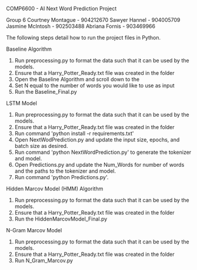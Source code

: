 COMP6600 - AI Next Word Prediction Project

Group 6
Courtney Montague - 904212670
Sawyer Hannel - 904005709
Jasmine McIntosh - 902503488
Abriana Fornis - 903469966

The following steps detail how to run the project files in Python.

Baseline Algorithm
1. Run preprocessing.py to format the data such that it can be used by the models.
2. Ensure that a Harry_Potter_Ready.txt file was created in the folder
3. Open the Baseline Algorithm and scroll down to the 
4. Set N equal to the number of words you would like to use as input
5. Run the Baseline_Final.py

LSTM Model
1. Run preprocessing.py to format the data such that it can be used by the models.
2. Ensure that a Harry_Potter_Ready.txt file was created in the folder
3. Run command 'python install -r requirements.txt'
4. Open NextWodPrediction.py and update the input size, epochs, and batch size as desired.
5. Run command 'python NextWordPrediction.py' to generate the tokenizer and model.
6. Open Predictions.py and update the Num_Words for number of words and the paths to the tokenizer and model.
7. Run command 'python Predictions.py'.

Hidden Marcov Model (HMM) Algorithm
1. Run preprocessing.py to format the data such that it can be used by the models.
2. Ensure that a Harry_Potter_Ready.txt file was created in the folder
3. Run the HiddenMarcovModel_Final.py

N-Gram Marcov Model
1. Run preprocessing.py to format the data such that it can be used by the models.
2. Ensure that a Harry_Potter_Ready.txt file was created in the folder
3. Run N_Gram_Marcov.py